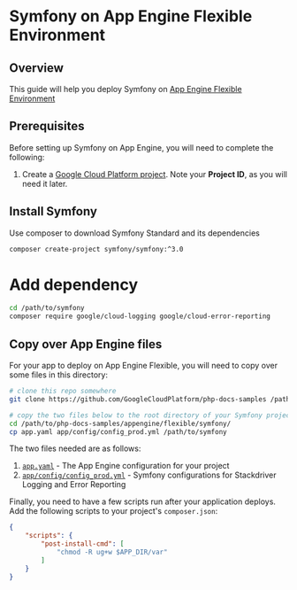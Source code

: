 Symfony on App Engine Flexible Environment
==========================================

## Overview

This guide will help you deploy Symfony on [App Engine Flexible Environment][1]

## Prerequisites

Before setting up Symfony on App Engine, you will need to complete the following:

  1. Create a [Google Cloud Platform project][2]. Note your **Project ID**, as you will need it
     later.

## Install Symfony

Use composer to download Symfony Standard and its dependencies

```sh
composer create-project symfony/symfony:^3.0
```

# Add dependency

```sh
cd /path/to/symfony
composer require google/cloud-logging google/cloud-error-reporting
```

## Copy over App Engine files

For your app to deploy on App Engine Flexible, you will need to copy over some files in this
directory:

```sh
# clone this repo somewhere
git clone https://github.com/GoogleCloudPlatform/php-docs-samples /path/to/php-docs-samples

# copy the two files below to the root directory of your Symfony project
cd /path/to/php-docs-samples/appengine/flexible/symfony/
cp app.yaml app/config/config_prod.yml /path/to/symfony
```

The two files needed are as follows:

  1. [`app.yaml`](app.yaml) - The App Engine configuration for your project
  1. [`app/config/config_prod.yml`](app/config/config_prod.yml) - Symfony configurations for Stackdriver Logging and Error Reporting

Finally, you need to have a few scripts run after your application deploys.
Add the following scripts to your project's `composer.json`:

```json
{
    "scripts": {
        "post-install-cmd": [
            "chmod -R ug+w $APP_DIR/var"
        ]
    }
}
```

[1]: https://cloud.google.com/appengine/docs/flexible/
[2]: https://console.cloud.google.com
